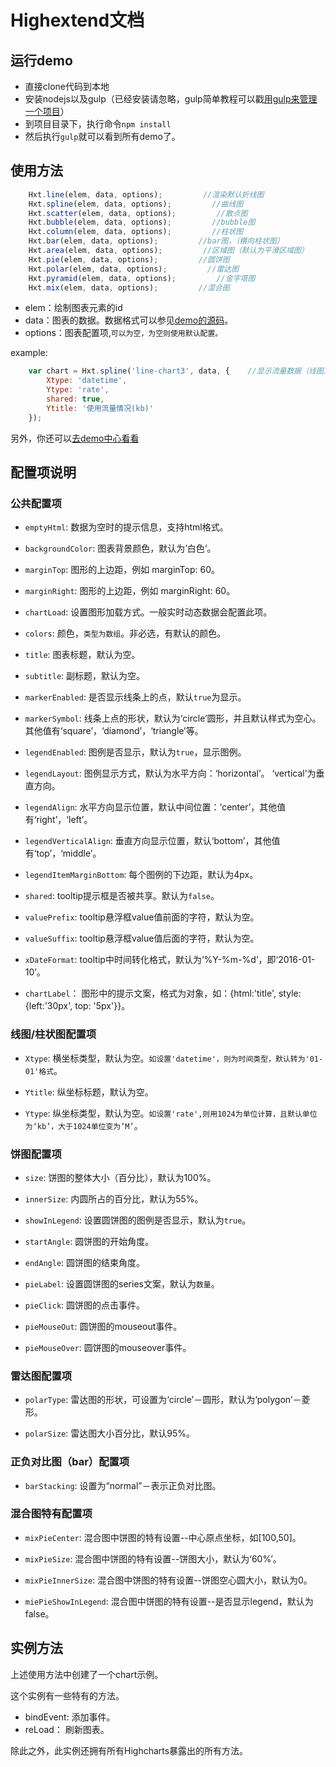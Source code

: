 # Highextend文档

## 运行demo

- 直接clone代码到本地
- 安装nodejs以及gulp（已经安装请忽略，gulp简单教程可以戳[用gulp来管理一个项目](http://www.cnblogs.com/jarson-7426/p/5157616.html)）
- 到项目目录下，执行命令`npm install`
- 然后执行`gulp`就可以看到所有demo了。



## 使用方法

```js
 	Hxt.line(elem, data, options);         //渲染默认折线图
	Hxt.spline(elem, data, options);         //曲线图
	Hxt.scatter(elem, data, options);         //散点图
	Hxt.bubble(elem, data, options);         //bubble图
	Hxt.column(elem, data, options);         //柱状图
	Hxt.bar(elem, data, options);         //bar图，（横向柱状图）
	Hxt.area(elem, data, options);         //区域图（默认为平滑区域图）
	Hxt.pie(elem, data, options);         //圆饼图
	Hxt.polar(elem, data, options);         //雷达图
	Hxt.pyramid(elem, data, options);         //金字塔图
	Hxt.mix(elem, data, options);         //混合图
```


- elem：绘制图表元素的id
- data：图表的数据。数据格式可以参见[demo的源码](http://luckykun.com/work/2016-05-12/high-extend.html)。
- options：图表配置项,`可以为空，为空则使用默认配置。`

example:

```js
	var chart = Hxt.spline('line-chart3', data, {    //显示流量数据（线图）。
		Xtype: 'datetime',
		Ytype: 'rate',
		shared: true,
		Ytitle: '使用流量情况(kb)'
	});
```


另外，你还可以[去demo中心看看](http://luckykun.com/work/2016-05-12/high-extend.html)

## 配置项说明

### 公共配置项

- `emptyHtml`: 数据为空时的提示信息，支持html格式。

- `backgroundColor`: 图表背景颜色，默认为’白色‘。

- `marginTop`: 图形的上边距，例如 marginTop: 60。

- `marginRight`: 图形的上边距，例如 marginRight: 60。

- `chartLoad`: 设置图形加载方式。一般实时动态数据会配置此项。

- `colors`: 颜色，`类型为数组`。非必选，有默认的颜色。

- `title`: 图表标题，默认为空。

- `subtitle`: 副标题，默认为空。

- `markerEnabled`: 是否显示线条上的点，默认`true`为显示。

- `markerSymbol`: 线条上点的形状，默认为‘circle’圆形，并且默认样式为空心。其他值有‘square’，‘diamond’，‘triangle’等。

- `legendEnabled`: 图例是否显示，默认为`true`，显示图例。

- `legendLayout`: 图例显示方式，默认为水平方向：‘horizontal’。 ‘vertical’为垂直方向。

- `legendAlign`: 水平方向显示位置，默认中间位置：‘center’，其他值有‘right’，‘left’。

- `legendVerticalAlign`: 垂直方向显示位置，默认‘bottom’，其他值有‘top’，‘middle’。

- `legendItemMarginBottom`: 每个图例的下边距，默认为4px。

- `shared`: tooltip提示框是否被共享。默认为`false`。

- `valuePrefix`: tooltip悬浮框value值前面的字符，默认为空。

- `valueSuffix`: tooltip悬浮框value值后面的字符，默认为空。

- `xDateFormat`: tooltip中时间转化格式，默认为‘%Y-%m-%d’，即‘2016-01-10’。

- `chartLabel`： 图形中的提示文案，格式为对象，如：{html:'title', style:{left:'30px', top: '5px'}}。


### 线图/柱状图配置项


- `Xtype`: 横坐标类型，默认为空。`如设置'datetime'，则为时间类型，默认转为'01-01'格式`。

- `Ytitle`: 纵坐标标题，默认为空。

- `Ytype`: 纵坐标类型，默认为空。`如设置'rate',则用1024为单位计算，且默认单位为‘kb’，大于1024单位变为‘M’`。



### 饼图配置项

- `size`: 饼图的整体大小（百分比），默认为100%。

- `innerSize`: 内圆所占的百分比，默认为55%。

- `showInLegend`: 设置圆饼图的图例是否显示，默认为`true`。

- `startAngle`: 圆饼图的开始角度。

- `endAngle`: 圆饼图的结束角度。

- `pieLabel`: 设置圆饼图的series文案，默认为`数量`。

- `pieClick`: 圆饼图的点击事件。

- `pieMouseOut`: 圆饼图的mouseout事件。

- `pieMouseOver`: 圆饼图的mouseover事件。


### 雷达图配置项

- `polarType`: 雷达图的形状，可设置为‘circle’－圆形，默认为‘polygon’－菱形。

- `polarSize`: 雷达图大小百分比，默认95%。


### 正负对比图（bar）配置项

- `barStacking`: 设置为“normal”－表示正负对比图。


### 混合图特有配置项

- `mixPieCenter`: 混合图中饼图的特有设置--中心原点坐标，如[100,50]。

- `mixPieSize`: 混合图中饼图的特有设置--饼图大小，默认为‘60%’。

- `mixPieInnerSize`: 混合图中饼图的特有设置--饼图空心圆大小，默认为0。

- `miePieShowInLegend`: 混合图中饼图的特有设置--是否显示legend，默认为false。




## 实例方法

上述使用方法中创建了一个chart示例。

这个实例有一些特有的方法。

- bindEvent:  添加事件。
- reLoad： 刷新图表。


除此之外，此实例还拥有所有Highcharts暴露出的所有方法。
